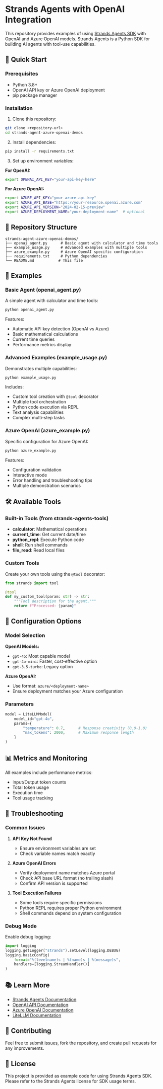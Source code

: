 # Strands Agents with OpenAI Integration

This repository provides examples of using [Strands Agents SDK](https://strandsagents.com) with OpenAI and Azure OpenAI models. Strands Agents is a Python SDK for building AI agents with tool-use capabilities.

## 🚀 Quick Start

### Prerequisites

- Python 3.8+
- OpenAI API key or Azure OpenAI deployment
- pip package manager

### Installation

1. Clone this repository:
```bash
git clone <repository-url>
cd strands-agent-azure-openai-demos
```

2. Install dependencies:
```bash
pip install -r requirements.txt
```

3. Set up environment variables:

**For OpenAI:**
```bash
export OPENAI_API_KEY="your-api-key-here"
```

**For Azure OpenAI:**
```bash
export AZURE_API_KEY="your-azure-api-key"
export AZURE_API_BASE="https://your-resource.openai.azure.com"
export AZURE_API_VERSION="2024-02-15-preview"
export AZURE_DEPLOYMENT_NAME="your-deployment-name"  # optional
```

## 📁 Repository Structure

```
strands-agent-azure-openai-demos/
├── openai_agent.py      # Basic agent with calculator and time tools
├── example_usage.py     # Advanced examples with multiple tools
├── azure_example.py     # Azure OpenAI specific configuration
├── requirements.txt     # Python dependencies
└── README.md           # This file
```

## 🎯 Examples

### Basic Agent (openai_agent.py)

A simple agent with calculator and time tools:

```bash
python openai_agent.py
```

Features:
- Automatic API key detection (OpenAI vs Azure)
- Basic mathematical calculations
- Current time queries
- Performance metrics display

### Advanced Examples (example_usage.py)

Demonstrates multiple capabilities:

```bash
python example_usage.py
```

Includes:
- Custom tool creation with `@tool` decorator
- Multiple tool orchestration
- Python code execution via REPL
- Text analysis capabilities
- Complex multi-step tasks

### Azure OpenAI (azure_example.py)

Specific configuration for Azure OpenAI:

```bash
python azure_example.py
```

Features:
- Configuration validation
- Interactive mode
- Error handling and troubleshooting tips
- Multiple demonstration scenarios

## 🛠️ Available Tools

### Built-in Tools (from strands-agents-tools)

- **calculator**: Mathematical operations
- **current_time**: Get current date/time
- **python_repl**: Execute Python code
- **shell**: Run shell commands
- **file_read**: Read local files

### Custom Tools

Create your own tools using the `@tool` decorator:

```python
from strands import tool

@tool
def my_custom_tool(param: str) -> str:
    """Tool description for the agent."""
    return f"Processed: {param}"
```

## 🔧 Configuration Options

### Model Selection

**OpenAI Models:**
- `gpt-4o`: Most capable model
- `gpt-4o-mini`: Faster, cost-effective option
- `gpt-3.5-turbo`: Legacy option

**Azure OpenAI:**
- Use format: `azure/<deployment-name>`
- Ensure deployment matches your Azure configuration

### Parameters

```python
model = LiteLLMModel(
    model_id="gpt-4o",
    params={
        "temperature": 0.7,      # Response creativity (0.0-1.0)
        "max_tokens": 2000,      # Maximum response length
    }
)
```

## 📊 Metrics and Monitoring

All examples include performance metrics:
- Input/Output token counts
- Total token usage
- Execution time
- Tool usage tracking

## 🐛 Troubleshooting

### Common Issues

1. **API Key Not Found**
   - Ensure environment variables are set
   - Check variable names match exactly

2. **Azure OpenAI Errors**
   - Verify deployment name matches Azure portal
   - Check API base URL format (no trailing slash)
   - Confirm API version is supported

3. **Tool Execution Failures**
   - Some tools require specific permissions
   - Python REPL requires proper Python environment
   - Shell commands depend on system configuration

### Debug Mode

Enable debug logging:

```python
import logging
logging.getLogger("strands").setLevel(logging.DEBUG)
logging.basicConfig(
    format="%(levelname)s | %(name)s | %(message)s",
    handlers=[logging.StreamHandler()]
)
```

## 📚 Learn More

- [Strands Agents Documentation](https://strandsagents.com)
- [OpenAI API Documentation](https://platform.openai.com/docs)
- [Azure OpenAI Documentation](https://learn.microsoft.com/en-us/azure/ai-services/openai/)
- [LiteLLM Documentation](https://docs.litellm.ai/)

## 🤝 Contributing

Feel free to submit issues, fork the repository, and create pull requests for any improvements.

## 📄 License

This project is provided as example code for using Strands Agents SDK. Please refer to the Strands Agents license for SDK usage terms.